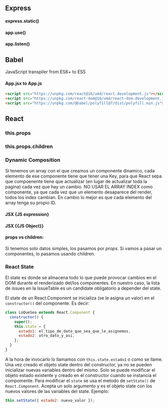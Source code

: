 ## Express

#### express.static()

#### app.use()

#### app.listen()

## Babel

JavaScript transpiler from ES6+ to ES5

#### App.jsx to App.js

```html
<script src="https://unpkg.com/react@16/umd/react.development.js"></script>
<script src="https://unpkg.com/react-dom@16/umd/react-dom.development.js"></script>
<script src="https://unpkg.com/@babel/polyfill@7/dist/polyfill.min.js"></script>
```

## React

### this.props

### this.props.children

### Dynamic Composition

Si tenemos un array con el que creamos un componente dinamico, cada elemento de ese componente tiene que tener una Key, para que React sepa que compoenente tiene que actualizar (en lugar de actualizar toda la pagina) cada vez que hay un cambio. NO USAR EL ARRAY INDEX como componente, ya que cada vez que un elemento desaparece del render, todos los index cambian. En cambio lo mejor es que cada elemento del array tenga su propio ID.

#### JSX {JS **expression**}

#### JSX {{JS **Object**}}

#### props vs children:

Si tenemos solo datos simples, los pasamos por _props_. Si vamos a pasar un componentes, lo pasamos usando children.

### React State

El state es donde se almacena todo lo que puede provocar cambios en el DOM durante el renderizado del/los componentes. En nuestro caso, la lista de issues en la IssueTable es un candidate obligatorio a depender del state.

El state de un React.Component se inicializa (se le asigna un valor) en el `constructor()` del componente. Es decir:

```javascript
class LoQueSea extends React.Component {
  constructor() {
    super();
    this.state = {
      estado1: el_tipo_de_dato_que_sea_que_le_asignemos,
      estado2: otro_dato_y_asi,
    };
  }
}
```

A la hora de invocarlo lo llamamos con `this.state.estado1` o como se llame.
Una vez creado el objeto state dentro del constructor, ya no se pueden inicializar nuevas variables dentro del mismo. Solo se puede modificar el objeto estado existente y creado en el constructor cuando se instancia el compomente.
Para modificar el `state` se usa el metodo de `setState()` de `React.Component`. Acepta un solo argumento y es el objeto state con los nuevos valores de las variables del state.
Ejemplo:

```javascript
this.setState({ estado2: nuevo_valor });
```
